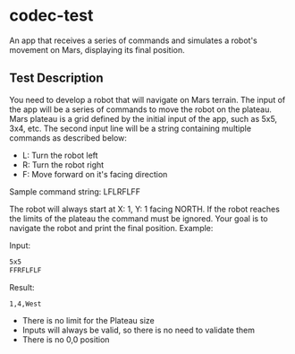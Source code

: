 # codec-test
An app that receives a series of commands and simulates a robot's movement on Mars, displaying its final position.

## Test Description
You need to develop a robot that will navigate on Mars terrain.
The input of the app will be a series of commands to move the robot on the plateau. Mars plateau is a grid defined by the initial input of the app, such as 5x5, 3x4, etc.
The second input line will be a string containing multiple commands as described below:

- L: Turn the robot left
- R: Turn the robot right
- F: Move forward on it's facing direction

Sample command string: LFLRFLFF

The robot will always start at X: 1, Y: 1 facing NORTH. If the robot reaches the limits of the plateau the command must be ignored.
Your goal is to navigate the robot and print the final position.
Example:

Input:
```sh
5x5
FFRFLFLF
```

Result:
```sh
1,4,West
```

- There is no limit for the Plateau size
- Inputs will always be valid, so there is no need to validate them
- There is no 0,0 position